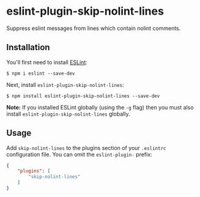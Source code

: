 # eslint-plugin-skip-nolint-lines

Suppress eslint messages from lines which contain nolint comments.

## Installation

You'll first need to install [ESLint](http://eslint.org):

```
$ npm i eslint --save-dev
```

Next, install `eslint-plugin-skip-nolint-lines`:

```
$ npm install eslint-plugin-skip-nolint-lines --save-dev
```

**Note:** If you installed ESLint globally (using the `-g` flag) then you must also install `eslint-plugin-skip-nolint-lines` globally.

## Usage

Add `skip-nolint-lines` to the plugins section of your `.eslintrc` configuration file. You can omit the `eslint-plugin-` prefix:

```json
{
    "plugins": [
        "skip-nolint-lines"
    ]
}
```





